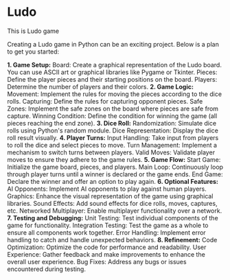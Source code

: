 # Ludo
This is Ludo game



Creating a Ludo game in Python can be an exciting project. Below is a plan to get you started:

**1. Game Setup:**
Board: Create a graphical representation of the Ludo board. You can use ASCII art or graphical libraries like Pygame or Tkinter.
Pieces: Define the player pieces and their starting positions on the board.
Players: Determine the number of players and their colors.
**2. Game Logic:**
Movement: Implement the rules for moving the pieces according to the dice rolls.
Capturing: Define the rules for capturing opponent pieces.
Safe Zones: Implement the safe zones on the board where pieces are safe from capture.
Winning Condition: Define the condition for winning the game (all pieces reaching the end zone).
**3. Dice Roll:**
Randomization: Simulate dice rolls using Python's random module.
Dice Representation: Display the dice roll result visually.
**4. Player Turns:**
Input Handling: Take input from players to roll the dice and select pieces to move.
Turn Management: Implement a mechanism to switch turns between players.
Valid Moves: Validate player moves to ensure they adhere to the game rules.
**5. Game Flow:**
Start Game: Initialize the game board, pieces, and players.
Main Loop: Continuously loop through player turns until a winner is declared or the game ends.
End Game: Declare the winner and offer an option to play again.
**6. Optional Features:**
AI Opponents: Implement AI opponents to play against human players.
Graphics: Enhance the visual representation of the game using graphical libraries.
Sound Effects: Add sound effects for dice rolls, moves, captures, etc.
Networked Multiplayer: Enable multiplayer functionality over a network.
**7. Testing and Debugging:**
Unit Testing: Test individual components of the game for functionality.
Integration Testing: Test the game as a whole to ensure all components work together.
Error Handling: Implement error handling to catch and handle unexpected behaviors.
**8. Refinement:**
Code Optimization: Optimize the code for performance and readability.
User Experience: Gather feedback and make improvements to enhance the overall user experience.
Bug Fixes: Address any bugs or issues encountered during testing.
